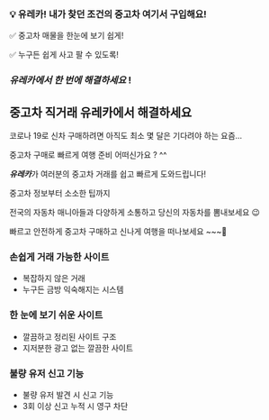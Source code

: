 ### 💡 유레카! 내가 찾던 조건의 중고차 여기서 구입해요!

✅ 중고차 매물을 한눈에 보기 쉽게!

✅ 누구든 쉽게 사고 팔 수 있도록!

### ***유레카**에서 한 번에 해결하세요* !

## 중고차 직거래 유레카에서 해결하세요

코로나 19로 신차 구매하려면 아직도 최소 몇 달은 기다려야 하는 요즘…

중고차 구매로 빠르게 여행 준비 어떠신가요 ? ^^

***유레카***가 여러분의 중고차 거래를 쉽고 빠르게 도와드립니다!

중고차 정보부터 소소한 팁까지

전국의 자동차 매니아들과 다양하게 소통하고 당신의 자동차를 뽐내보세요 😉

빠르고 안전하게 중고차 구매하고 신나게 여행을 떠나보세요 ~~~🚗

### 손쉽게 거래 가능한  사이트

- 복잡하지 않은 거래
- 누구든 금방 익숙해지는 시스템

### 한 눈에 보기 쉬운 사이트

- 깔끔하고 정리된 사이트 구조
- 지저분한 광고 없는 깔끔한 사이트

### 불량 유저 신고 기능

- 불량 유저 발견 시 신고 기능
- 3회 이상 신고 누적 시 영구 차단

